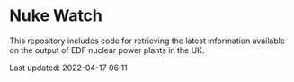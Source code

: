 # Nuke Watch

This repository includes code for retrieving the latest information available on the output of EDF nuclear power plants in the UK.

Last updated: 2022-04-17 06:11